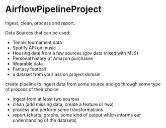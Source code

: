 # AirflowPipelineProject
ingest, clean, process and report.

Data Sources that can be used:

- Tennis tournament data
- Spotify API on music
- Housing data from a few sources (gov data mixed with MLS)
- Personal history of Amazon purchases
- Wearable data
- Fantasy football
- a dataset from your assion project domain

create pipeline to ingest data from some source and go through some type of process of their choice 

- ingest from at least two sources
- clean (add missing data, create a feature or two)
- process and perform some transformations
- report (charts, graphs, some kind of output which informs our understanding of the datasets)

